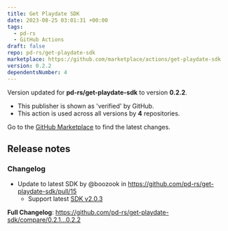 ```yaml
---
title: Get Playdate SDK
date: 2023-08-25 03:01:31 +00:00
tags:
  - pd-rs
  - GitHub Actions
draft: false
repo: pd-rs/get-playdate-sdk
marketplace: https://github.com/marketplace/actions/get-playdate-sdk
version: 0.2.2
dependentsNumber: 4
---
```



Version updated for **pd-rs/get-playdate-sdk** to version **0.2.2**.
- This publisher is shown as 'verified' by GitHub.
- This action is used across all versions by **4** repositories.

Go to the [GitHub Marketplace](https://github.com/marketplace/actions/get-playdate-sdk) to find the latest changes.

## Release notes

### Changelog
* Update to latest SDK by @boozook in https://github.com/pd-rs/get-playdate-sdk/pull/15
  - Support latest [SDK v2.0.3](https://play.date/dev/#cardSDK)


**Full Changelog**: https://github.com/pd-rs/get-playdate-sdk/compare/0.2.1...0.2.2

<!-- Built with ♥️. -->
